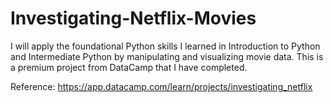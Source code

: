 # Investigating-Netflix-Movies

I will apply the foundational Python skills I learned in Introduction to Python and Intermediate Python by manipulating and visualizing movie data. This is a premium project from DataCamp that I have completed. 

Reference:
https://app.datacamp.com/learn/projects/investigating_netflix
